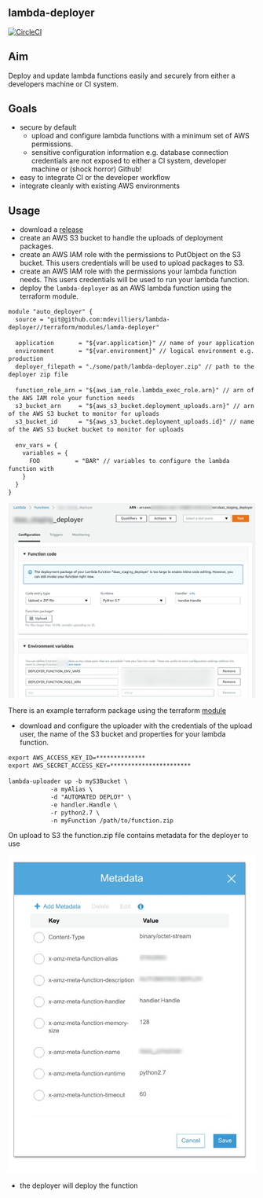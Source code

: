 lambda-deployer
---------------

[![CircleCI](https://circleci.com/gh/mdevilliers/lambda-deployer.svg?style=svg)](https://circleci.com/gh/mdevilliers/lambda-deployer)

Aim
---

Deploy and update lambda functions easily and securely from either a developers machine or CI system.

Goals
-----

- secure by default
  - upload and configure lambda functions with a minimum set of AWS permissions.
  - sensitive configuration information e.g. database connection credentials are not exposed to either a CI system, developer machine or (shock horror) Github!
- easy to integrate CI or the developer workflow
- integrate cleanly with existing AWS environments

Usage
-----

- download a [release](https://github.com/thingful/daas/releases)
- create an AWS S3 bucket to handle the uploads of deployment packages.
- create an AWS IAM role with the permissions to PutObject on the S3 bucket. This users credentials will be used to upload packages to S3.
- create an AWS IAM role with the permissions your lambda function needs. This users credentials will be used to run your lambda function.
- deploy the `lambda-deployer` as an AWS lambda function using the terraform module.

```
module "auto_deployer" {
  source = "git@github.com:mdevilliers/lambda-deployer//terraform/modules/lamda-deployer"

  application       = "${var.application}" // name of your application
  environment       = "${var.environment}" // logical environment e.g. production
  deployer_filepath = "./some/path/lambda-deployer.zip" // path to the deployer zip file

  function_role_arn = "${aws_iam_role.lambda_exec_role.arn}" // arn of the AWS IAM role your function needs
  s3_bucket_arn     = "${aws_s3_bucket.deployment_uploads.arn}" // arn of the AWS S3 bucket to monitor for uploads
  s3_bucket_id      = "${aws_s3_bucket.deployment_uploads.id}" // name of the AWS S3 bucket bucket to monitor for uploads

  env_vars = {
    variables = {
      FOO          = "BAR" // variables to configure the lambda function with
    }
  }
}

```

![function]( docs/function.jpg)


There is an example terraform package using the terraform [module](https://github.com/mdevilliers/lambda-deployer/tree/master/terraform)

- download and configure the uploader with the credentials of the upload user, the name of the S3 bucket and properties for your lambda function.

```
export AWS_ACCESS_KEY_ID=**************
export AWS_SECRET_ACCESS_KEY=***********************

lambda-uploader up -b myS3Bucket \
            -a myAlias \
            -d "AUTOMATED DEPLOY" \
            -e handler.Handle \
            -r python2.7 \
            -n myFunction /path/to/function.zip

```

On upload to S3 the function.zip file contains metadata for the deployer to use

![metadata]( docs/metadata.jpg)

- the deployer will deploy the function

